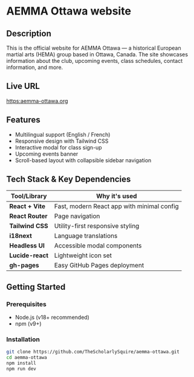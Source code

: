 # AEMMA Ottawa website

## Description
This is the official website for AEMMA Ottawa — a historical European martial arts (HEMA) group based in Ottawa, Canada. The site showcases information about the club, upcoming events, class schedules, contact information, and more.

## Live URL
[https:aemma-ottawa.org](https:aemma-ottawa.org)

## Features
- Multilingual support (English / French)
- Responsive design with Tailwind CSS
- Interactive modal for class sign-up
- Upcoming events banner
- Scroll-based layout with collapsible sidebar navigation

## Tech Stack & Key Dependencies

| Tool/Library       | Why it's used |
|--------------------|----------------|
| **React + Vite**   | Fast, modern React app with minimal config |
| **React Router**   | Page navigation |
| **Tailwind CSS**   | Utility-first responsive styling |
| **i18next**        | Language translations |
| **Headless UI**    | Accessible modal components |
| **Lucide-react**   | Lightweight icon set |
| **gh-pages**       | Easy GitHub Pages deployment |

## Getting Started

### Prerequisites
- Node.js (v18+ recommended)
- npm (v9+)

### Installation

```bash
git clone https://github.com/TheScholarlySquire/aemma-ottawa.git
cd aemma-ottawa
npm install
npm run dev

